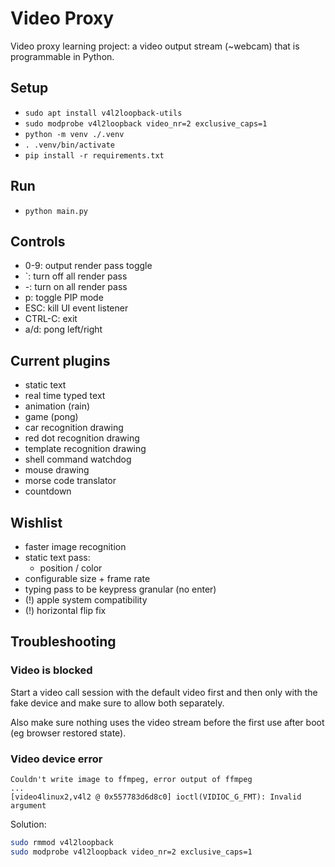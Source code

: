 # Video Proxy

Video proxy learning project: a video output stream (~webcam) that is programmable in Python.

## Setup

- `sudo apt install v4l2loopback-utils`
- `sudo modprobe v4l2loopback video_nr=2 exclusive_caps=1`
- `python -m venv ./.venv`
- `. .venv/bin/activate`
- `pip install -r requirements.txt`

## Run

- `python main.py`

## Controls

- 0-9: output render pass toggle
- `: turn off all render pass
- -: turn on all render pass
- p: toggle PIP mode
- ESC: kill UI event listener
- CTRL-C: exit
- a/d: pong left/right

## Current plugins

- static text
- real time typed text
- animation (rain)
- game (pong)
- car recognition drawing
- red dot recognition drawing
- template recognition drawing
- shell command watchdog
- mouse drawing
- morse code translator
- countdown

## Wishlist

- faster image recognition
- static text pass:
  - position / color
- configurable size + frame rate
- typing pass to be keypress granular (no enter)
- (!) apple system compatibility
- (!) horizontal flip fix

## Troubleshooting

### Video is blocked

Start a video call session with the default video first and then only with the fake device and make sure to allow both separately.

Also make sure nothing uses the video stream before the first use after boot (eg browser restored state).

### Video device error

```
Couldn't write image to ffmpeg, error output of ffmpeg
...
[video4linux2,v4l2 @ 0x557783d6d8c0] ioctl(VIDIOC_G_FMT): Invalid argument
```

Solution:

```bash
sudo rmmod v4l2loopback
sudo modprobe v4l2loopback video_nr=2 exclusive_caps=1
```

